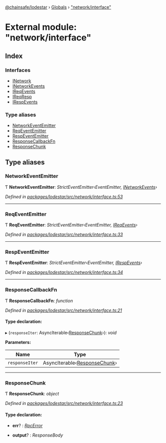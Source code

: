 [@chainsafe/lodestar](../README.md) › [Globals](../globals.md) › ["network/interface"](_network_interface_.md)

# External module: "network/interface"

## Index

### Interfaces

* [INetwork](../interfaces/_network_interface_.inetwork.md)
* [INetworkEvents](../interfaces/_network_interface_.inetworkevents.md)
* [IReqEvents](../interfaces/_network_interface_.ireqevents.md)
* [IReqResp](../interfaces/_network_interface_.ireqresp.md)
* [IRespEvents](../interfaces/_network_interface_.irespevents.md)

### Type aliases

* [NetworkEventEmitter](_network_interface_.md#networkeventemitter)
* [ReqEventEmitter](_network_interface_.md#reqeventemitter)
* [RespEventEmitter](_network_interface_.md#respeventemitter)
* [ResponseCallbackFn](_network_interface_.md#responsecallbackfn)
* [ResponseChunk](_network_interface_.md#responsechunk)

## Type aliases

###  NetworkEventEmitter

Ƭ **NetworkEventEmitter**: *StrictEventEmitter‹EventEmitter, [INetworkEvents](../interfaces/_network_interface_.inetworkevents.md)›*

*Defined in [packages/lodestar/src/network/interface.ts:53](https://github.com/ChainSafe/lodestar/blob/c806550/packages/lodestar/src/network/interface.ts#L53)*

___

###  ReqEventEmitter

Ƭ **ReqEventEmitter**: *StrictEventEmitter‹EventEmitter, [IReqEvents](../interfaces/_network_interface_.ireqevents.md)›*

*Defined in [packages/lodestar/src/network/interface.ts:33](https://github.com/ChainSafe/lodestar/blob/c806550/packages/lodestar/src/network/interface.ts#L33)*

___

###  RespEventEmitter

Ƭ **RespEventEmitter**: *StrictEventEmitter‹EventEmitter, [IRespEvents](../interfaces/_network_interface_.irespevents.md)›*

*Defined in [packages/lodestar/src/network/interface.ts:34](https://github.com/ChainSafe/lodestar/blob/c806550/packages/lodestar/src/network/interface.ts#L34)*

___

###  ResponseCallbackFn

Ƭ **ResponseCallbackFn**: *function*

*Defined in [packages/lodestar/src/network/interface.ts:21](https://github.com/ChainSafe/lodestar/blob/c806550/packages/lodestar/src/network/interface.ts#L21)*

#### Type declaration:

▸ (`responseIter`: AsyncIterable‹[ResponseChunk](_network_interface_.md#responsechunk)›): *void*

**Parameters:**

Name | Type |
------ | ------ |
`responseIter` | AsyncIterable‹[ResponseChunk](_network_interface_.md#responsechunk)› |

___

###  ResponseChunk

Ƭ **ResponseChunk**: *object*

*Defined in [packages/lodestar/src/network/interface.ts:23](https://github.com/ChainSafe/lodestar/blob/c806550/packages/lodestar/src/network/interface.ts#L23)*

#### Type declaration:

* **err**? : *[RpcError](../classes/_network_error_.rpcerror.md)*

* **output**? : *ResponseBody*
